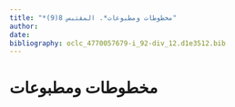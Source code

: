 ```yaml
---
title: "*مخطوطات ومطبوعات*. المقتبس 8(9)"
author: 
date: 
bibliography: oclc_4770057679-i_92-div_12.d1e3512.bib
---
```




#  مخطوطات ومطبوعات 

